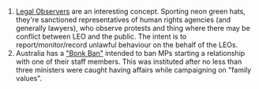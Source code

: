 1. [Legal Observers](https://en.wikipedia.org/wiki/Legal_observer) are an interesting concept. Sporting neon green hats, they're sanctioned representatives of human rights agencies (and generally lawyers), who observe protests and thing where there may be conflict between LEO and the public. The intent is to report/monitor/record unlawful behaviour on the behalf of the LEOs.
1. Australia has a ["Bonk Ban"](https://www.theguardian.com/australia-news/2020/nov/11/women-bullied-and-threatened-within-wa-nationals-says-former-deputy-leader) intended to ban MPs starting a relationship with one of their staff members. This was instituted after no less than three ministers were caught having affairs while campaigning on "family values".
